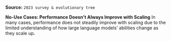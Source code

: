 **Source:** `2023 survey & evolutionary tree`

**No-Use Cases: Performance Doesn't Always Improve with Scaling**
In many cases, performance does not steadily improve with scaling due to the limited understanding of how large language models’ abilities change as they scale up.
